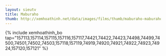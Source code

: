 ```yaml
---
layout: sieutv
title: Maburaho
thumb: http://xemhoathinh.net/data/images/films/thumb/maburaho-maburaho-2012.jpg
---
```

{% include xemhoathinh_bo tap="157113,157114,157115,157116,157117,74421,74422,74423,74498,74499,74500,74501,74502,74503,157118,157119,74919,74920,74921,74922,74923,74924,157120,157121" %} 
